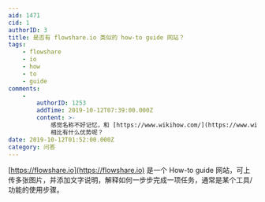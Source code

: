```yaml
---
aid: 1471
cid: 1
authorID: 3
title: 是否有 flowshare.io 类似的 how-to guide 网站？
tags:
    - flowshare
    - io
    - how
    - to
    - guide
comments:
    -
        authorID: 1253
        addTime: 2019-10-12T07:39:00.000Z
        content: >-
            感觉名称不好记忆，和 [https://www.wikihow.com/](https://www.wikihow.com/)
            相比有什么优势呢？
date: 2019-10-12T01:52:00.000Z
category: 问答
---
```


[https://flowshare.io](https://flowshare.io) 是一个 How-to guide 网站，可上传多张图片，并添加文字说明，解释如何一步步完成一项任务，通常是某个工具/功能的使用步骤。
